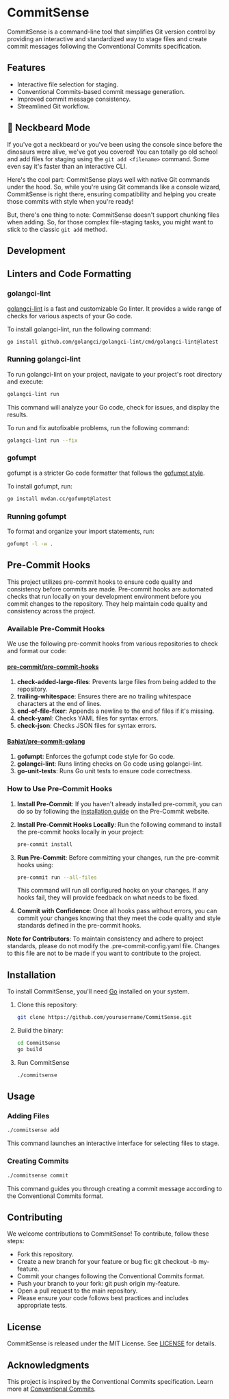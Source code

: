 # CommitSense

CommitSense is a command-line tool that simplifies Git version control by providing an interactive and standardized way to stage files and create commit messages following the Conventional Commits specification.

## Features

- Interactive file selection for staging.
- Conventional Commits-based commit message generation.
- Improved commit message consistency.
- Streamlined Git workflow.

## 🎩 Neckbeard Mode

If you've got a neckbeard or you've been using the console since before the dinosaurs were alive, we've got you covered! You can totally go old school and add files for staging using the `git add <filename>` command. Some even say it's faster than an interactive CLI.

Here's the cool part: CommitSense plays well with native Git commands under the hood. So, while you're using Git commands like a console wizard, CommitSense is right there, ensuring compatibility and helping you create those commits with style when you're ready!

But, there's one thing to note: CommitSense doesn't support chunking files when adding. So, for those complex file-staging tasks, you might want to stick to the classic `git add` method.

## Development

## Linters and Code Formatting

### golangci-lint

[golangci-lint](https://golangci-lint.run/) is a fast and customizable Go linter. It provides a wide range of checks for various aspects of your Go code.

To install golangci-lint, run the following command:

```bash
go install github.com/golangci/golangci-lint/cmd/golangci-lint@latest
```

### Running golangci-lint

To run golangci-lint on your project, navigate to your project's root directory and execute:

```bash
golangci-lint run
```
This command will analyze your Go code, check for issues, and display the results.

To run and fix autofixable problems, run the following command:

```bash
golangci-lint run --fix
```

### gofumpt

gofumpt is a stricter Go code formatter that follows the [gofumpt style](https://github.com/mvdan/gofumpt).

To install gofumpt, run:

```bash
go install mvdan.cc/gofumpt@latest
```

### Running gofumpt

To format and organize your import statements, run:

```bash
gofumpt -l -w .
```

## Pre-Commit Hooks

This project utilizes pre-commit hooks to ensure code quality and consistency before commits are made. Pre-commit hooks are automated checks that run locally on your development environment before you commit changes to the repository. They help maintain code quality and consistency across the project.

### Available Pre-Commit Hooks

We use the following pre-commit hooks from various repositories to check and format our code:

#### [pre-commit/pre-commit-hooks](https://github.com/pre-commit/pre-commit-hooks)

1. **check-added-large-files**: Prevents large files from being added to the repository.
2. **trailing-whitespace**: Ensures there are no trailing whitespace characters at the end of lines.
3. **end-of-file-fixer**: Appends a newline to the end of files if it's missing.
4. **check-yaml**: Checks YAML files for syntax errors.
5. **check-json**: Checks JSON files for syntax errors.

#### [Bahjat/pre-commit-golang](https://github.com/Bahjat/pre-commit-golang)

1. **gofumpt**: Enforces the gofumpt code style for Go code.
2. **golangci-lint**: Runs linting checks on Go code using golangci-lint.
3. **go-unit-tests**: Runs Go unit tests to ensure code correctness.

### How to Use Pre-Commit Hooks


1. **Install Pre-Commit**: If you haven't already installed pre-commit, you can do so by following the [installation guide](https://pre-commit.com/#install) on the Pre-Commit website.

2. **Install Pre-Commit Hooks Locally**: Run the following command to install the pre-commit hooks locally in your project:

    ```bash
    pre-commit install
    ```

3. **Run Pre-Commit**: Before committing your changes, run the pre-commit hooks using:

    ```bash
    pre-commit run --all-files
    ```

    This command will run all configured hooks on your changes. If any hooks fail, they will provide feedback on what needs to be fixed.

4. **Commit with Confidence**: Once all hooks pass without errors, you can commit your changes knowing that they meet the code quality and style standards defined in the pre-commit hooks.

**Note for Contributors**: To maintain consistency and adhere to project standards, please do not modify the .pre-commit-config.yaml file. Changes to this file are not to be made if you want to contribute to the project.


## Installation

To install CommitSense, you'll need [Go](https://golang.org/) installed on your system.

1. Clone this repository:

    ```bash
    git clone https://github.com/yourusername/CommitSense.git
    ```

2. Build the binary:
    ```bash
    cd CommitSense
    go build
    ```

3. Run CommitSense
    ```bash
    ./commitsense
    ```

## Usage

### Adding Files

```bash
./commitsense add
```

This command launches an interactive interface for selecting files to stage.

### Creating Commits

```bash
./commitsense commit
```

This command guides you through creating a commit message according to the Conventional Commits format.

## Contributing
We welcome contributions to CommitSense! To contribute, follow these steps:

- Fork this repository.
- Create a new branch for your feature or bug fix: git checkout -b my-feature.
- Commit your changes following the Conventional Commits format.
- Push your branch to your fork: git push origin my-feature.
- Open a pull request to the main repository.
- Please ensure your code follows best practices and includes appropriate tests.

## License

CommitSense is released under the MIT License. See [LICENSE](LICENSE) for details.

## Acknowledgments
This project is inspired by the Conventional Commits specification. Learn more at [Conventional Commits](https://www.conventionalcommits.org/en/v1.0.0/).
